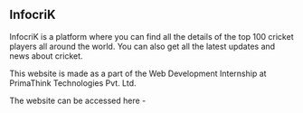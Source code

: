 ## InfocriK
InfocriK is a platform where you can find all the details of the top 100 cricket players all around the world. You can also get all the latest updates and news about cricket.

This website is made as a part of the Web Development Internship at PrimaThink Technologies Pvt. Ltd.

The website can be accessed here - 
